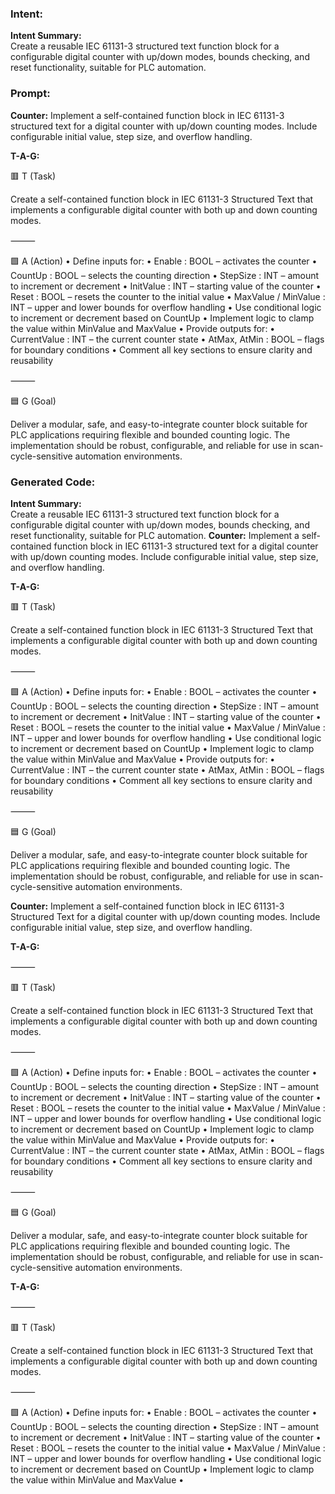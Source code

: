 ### Intent:
**Intent Summary:**  
Create a reusable IEC 61131-3 structured text function block for a configurable digital counter with up/down modes, bounds checking, and reset functionality, suitable for PLC automation.

### Prompt:
**Counter:**
Implement a self-contained function block in IEC 61131-3 structured text for a digital counter with up/down counting modes. Include configurable initial value, step size, and overflow handling.


**T-A-G:**

🟥 T (Task)

Create a self-contained function block in IEC 61131-3 Structured Text that implements a configurable digital counter with both up and down counting modes.

⸻

🟩 A (Action)
	•	Define inputs for:
	•	Enable : BOOL – activates the counter
	•	CountUp : BOOL – selects the counting direction
	•	StepSize : INT – amount to increment or decrement
	•	InitValue : INT – starting value of the counter
	•	Reset : BOOL – resets the counter to the initial value
	•	MaxValue / MinValue : INT – upper and lower bounds for overflow handling
	•	Use conditional logic to increment or decrement based on CountUp
	•	Implement logic to clamp the value within MinValue and MaxValue
	•	Provide outputs for:
	•	CurrentValue : INT – the current counter state
	•	AtMax, AtMin : BOOL – flags for boundary conditions
	•	Comment all key sections to ensure clarity and reusability

⸻

🟦 G (Goal)

Deliver a modular, safe, and easy-to-integrate counter block suitable for PLC applications requiring flexible and bounded counting logic. The implementation should be robust, configurable, and reliable for use in scan-cycle-sensitive automation environments.

### Generated Code:
**Intent Summary:**  
Create a reusable IEC 61131-3 structured text function block for a configurable digital counter with up/down modes, bounds checking, and reset functionality, suitable for PLC automation.
**Counter:**
Implement a self-contained function block in IEC 61131-3 structured text for a digital counter with up/down counting modes. Include configurable initial value, step size, and overflow handling.


**T-A-G:**

🟥 T (Task)

Create a self-contained function block in IEC 61131-3 Structured Text that implements a configurable digital counter with both up and down counting modes.

⸻

🟩 A (Action)
	•	Define inputs for:
	•	Enable : BOOL – activates the counter
	•	CountUp : BOOL – selects the counting direction
	•	StepSize : INT – amount to increment or decrement
	•	InitValue : INT – starting value of the counter
	•	Reset : BOOL – resets the counter to the initial value
	•	MaxValue / MinValue : INT – upper and lower bounds for overflow handling
	•	Use conditional logic to increment or decrement based on CountUp
	•	Implement logic to clamp the value within MinValue and MaxValue
	•	Provide outputs for:
	•	CurrentValue : INT – the current counter state
	•	AtMax, AtMin : BOOL – flags for boundary conditions
	•	Comment all key sections to ensure clarity and reusability

⸻

🟦 G (Goal)

Deliver a modular, safe, and easy-to-integrate counter block suitable for PLC applications requiring flexible and bounded counting logic. The implementation should be robust, configurable, and reliable for use in scan-cycle-sensitive automation environments.  

**Counter:**
Implement a self-contained function block in IEC 61131-3 Structured Text for a digital counter with up/down counting modes. Include configurable initial value, step size, and overflow handling.

**T-A-G:**

⸻

🟥 T (Task)

Create a self-contained function block in IEC 61131-3 Structured Text that implements a configurable digital counter with both up and down counting modes.

⸻

🟩 A (Action)
	•	Define inputs for:
	•	Enable : BOOL – activates the counter
	•	CountUp : BOOL – selects the counting direction
	•	StepSize : INT – amount to increment or decrement
	•	InitValue : INT – starting value of the counter
	•	Reset : BOOL – resets the counter to the initial value
	•	MaxValue / MinValue : INT – upper and lower bounds for overflow handling
	•	Use conditional logic to increment or decrement based on CountUp
	•	Implement logic to clamp the value within MinValue and MaxValue
	•	Provide outputs for:
	•	CurrentValue : INT – the current counter state
	•	AtMax, AtMin : BOOL – flags for boundary conditions
	•	Comment all key sections to ensure clarity and reusability

⸻

🟦 G (Goal)

Deliver a modular, safe, and easy-to-integrate counter block suitable for PLC applications requiring flexible and bounded counting logic. The implementation should be robust, configurable, and reliable for use in scan-cycle-sensitive automation environments.

**T-A-G:**

⸻

🟥 T (Task)

Create a self-contained function block in IEC 61131-3 Structured Text that implements a configurable digital counter with both up and down counting modes.

⸻

🟩 A (Action)
	•	Define inputs for:
	•	Enable : BOOL – activates the counter
	•	CountUp : BOOL – selects the counting direction
	•	StepSize : INT – amount to increment or decrement
	•	InitValue : INT – starting value of the counter
	•	Reset : BOOL – resets the counter to the initial value
	•	MaxValue / MinValue : INT – upper and lower bounds for overflow handling
	•	Use conditional logic to increment or decrement based on CountUp
	•	Implement logic to clamp the value within MinValue and MaxValue
	•
